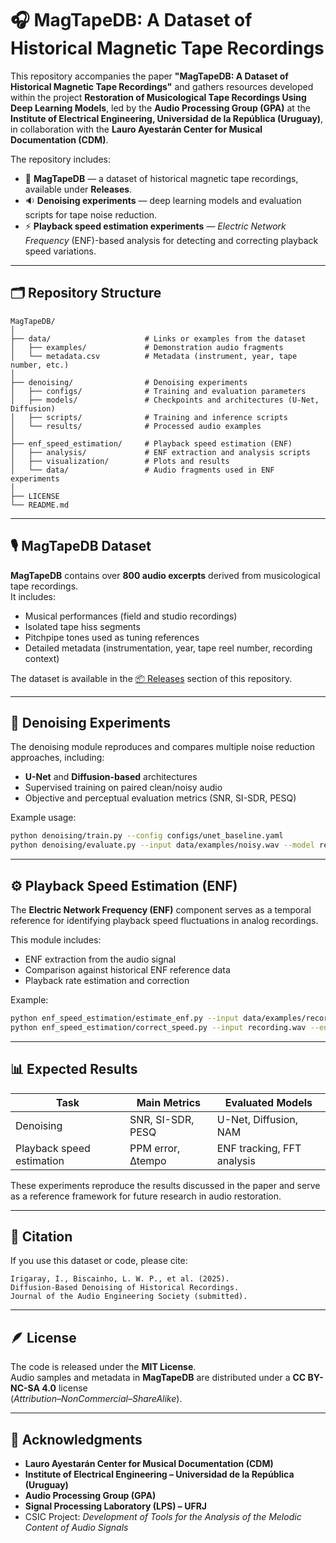 # 🎧 MagTapeDB: A Dataset of Historical Magnetic Tape Recordings

This repository accompanies the paper **"MagTapeDB: A Dataset of Historical Magnetic Tape Recordings"** and gathers resources developed within the project **Restoration of Musicological Tape Recordings Using Deep Learning Models**, led by the **Audio Processing Group (GPA)** at the **Institute of Electrical Engineering, Universidad de la República (Uruguay)**, in collaboration with the **Lauro Ayestarán Center for Musical Documentation (CDM)**.

The repository includes:
- 🧩 **MagTapeDB** — a dataset of historical magnetic tape recordings, available under **Releases**.  
- 🔉 **Denoising experiments** — deep learning models and evaluation scripts for tape noise reduction.  
- ⚡ **Playback speed estimation experiments** — *Electric Network Frequency* (ENF)-based analysis for detecting and correcting playback speed variations.

---

## 🗂️ Repository Structure

```
MagTapeDB/
│
├── data/                     # Links or examples from the dataset
│   ├── examples/             # Demonstration audio fragments
│   └── metadata.csv          # Metadata (instrument, year, tape number, etc.)
│
├── denoising/                # Denoising experiments
│   ├── configs/              # Training and evaluation parameters
│   ├── models/               # Checkpoints and architectures (U-Net, Diffusion)
│   ├── scripts/              # Training and inference scripts
│   └── results/              # Processed audio examples
│
├── enf_speed_estimation/     # Playback speed estimation (ENF)
│   ├── analysis/             # ENF extraction and analysis scripts
│   ├── visualization/        # Plots and results
│   └── data/                 # Audio fragments used in ENF experiments
│
├── LICENSE
└── README.md
```

---

## 🎙️ MagTapeDB Dataset

**MagTapeDB** contains over **800 audio excerpts** derived from musicological tape recordings.  
It includes:

- Musical performances (field and studio recordings)  
- Isolated tape hiss segments  
- Pitchpipe tones used as tuning references  
- Detailed metadata (instrumentation, year, tape reel number, recording context)

The dataset is available in the [📦 Releases](../../releases) section of this repository.

---

## 🧠 Denoising Experiments

The denoising module reproduces and compares multiple noise reduction approaches, including:

- **U-Net** and **Diffusion-based** architectures  
- Supervised training on paired clean/noisy audio  
- Objective and perceptual evaluation metrics (SNR, SI-SDR, PESQ)

Example usage:

```bash
python denoising/train.py --config configs/unet_baseline.yaml
python denoising/evaluate.py --input data/examples/noisy.wav --model results/checkpoints/unet_latest.pth
```

---

## ⚙️ Playback Speed Estimation (ENF)

The **Electric Network Frequency (ENF)** component serves as a temporal reference for identifying playback speed fluctuations in analog recordings.

This module includes:
- ENF extraction from the audio signal  
- Comparison against historical ENF reference data  
- Playback rate estimation and correction

Example:

```bash
python enf_speed_estimation/estimate_enf.py --input data/examples/recording.wav
python enf_speed_estimation/correct_speed.py --input recording.wav --enf_data enf_track.npy
```

---

## 📊 Expected Results

| Task                      | Main Metrics         | Evaluated Models           |
|----------------------------|----------------------|-----------------------------|
| Denoising                 | SNR, SI-SDR, PESQ    | U-Net, Diffusion, NAM      |
| Playback speed estimation  | PPM error, Δtempo    | ENF tracking, FFT analysis |

These experiments reproduce the results discussed in the paper and serve as a reference framework for future research in audio restoration.

---

## 🧾 Citation

If you use this dataset or code, please cite:

```
Irigaray, I., Biscainho, L. W. P., et al. (2025).
Diffusion-Based Denoising of Historical Recordings.
Journal of the Audio Engineering Society (submitted).
```

---

## 🪶 License

The code is released under the **MIT License**.  
Audio samples and metadata in **MagTapeDB** are distributed under a **CC BY-NC-SA 4.0** license  
(*Attribution–NonCommercial–ShareAlike*).

---

## 🤝 Acknowledgments

- **Lauro Ayestarán Center for Musical Documentation (CDM)**  
- **Institute of Electrical Engineering – Universidad de la República (Uruguay)**  
- **Audio Processing Group (GPA)**  
- **Signal Processing Laboratory (LPS) – UFRJ**  
- CSIC Project: *Development of Tools for the Analysis of the Melodic Content of Audio Signals*
